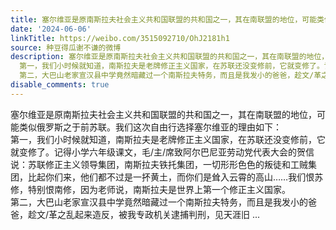 ```yaml
---
title: 塞尔维亚是原南斯拉夫社会主义共和国联盟的共和国之一，其在南联盟的地位，可能类似俄罗斯之于前苏联。我们这次自由行选择塞尔维亚的理由如下： 第一，我们小时...
date: '2024-06-06'
linkTitle: https://weibo.com/3515092710/OhJ2181h1
source: 种豆得瓜谢不谦的微博
description: 塞尔维亚是原南斯拉夫社会主义共和国联盟的共和国之一，其在南联盟的地位，可能类似俄罗斯之于前苏联。我们这次自由行选择塞尔维亚的理由如下：<br>
  第一，我们小时候就知道，南斯拉夫是老牌修正主义国家，在苏联还没变修前，它就变修了。记得小学六年级课文，毛/主/席致阿尔巴尼亚劳动党代表大会的贺信说：苏联修正主义领导集团，南斯拉夫铁托集团，一切形形色色的叛徒和工贼集团，比起你们来，他们都不过是一抔黄土，而你们是耸入云霄的高山……我们恨苏修，特别恨南修，因为老师说，南斯拉夫是世界上第一个修正主义国家。<br>
  第二，大巴山老家宣汉县中学竟然暗藏过一个南斯拉夫特务，而且是我发小的爸爸，趁文/革之乱起来造反，被我专政机关逮捕判刑，见天涯旧 ...
disable_comments: true
---
```

塞尔维亚是原南斯拉夫社会主义共和国联盟的共和国之一，其在南联盟的地位，可能类似俄罗斯之于前苏联。我们这次自由行选择塞尔维亚的理由如下：<br> 第一，我们小时候就知道，南斯拉夫是老牌修正主义国家，在苏联还没变修前，它就变修了。记得小学六年级课文，毛/主/席致阿尔巴尼亚劳动党代表大会的贺信说：苏联修正主义领导集团，南斯拉夫铁托集团，一切形形色色的叛徒和工贼集团，比起你们来，他们都不过是一抔黄土，而你们是耸入云霄的高山……我们恨苏修，特别恨南修，因为老师说，南斯拉夫是世界上第一个修正主义国家。<br> 第二，大巴山老家宣汉县中学竟然暗藏过一个南斯拉夫特务，而且是我发小的爸爸，趁文/革之乱起来造反，被我专政机关逮捕判刑，见天涯旧 ...